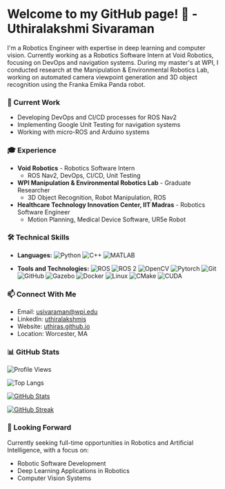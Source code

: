 # Welcome to my GitHub page! 👋 - Uthiralakshmi Sivaraman

I'm a Robotics Engineer with expertise in deep learning and computer vision. Currently working as a Robotics Software Intern at Void Robotics, focusing on DevOps and navigation systems. During my master's at WPI, I conducted research at the Manipulation & Environmental Robotics Lab, working on automated camera viewpoint generation and 3D object recognition using the Franka Emika Panda robot.

### 🔭 Current Work
- Developing DevOps and CI/CD processes for ROS Nav2
- Implementing Google Unit Testing for navigation systems
- Working with micro-ROS and Arduino systems

### 🎓 Experience
- **Void Robotics** - Robotics Software Intern
  - ROS Nav2, DevOps, CI/CD, Unit Testing
- **WPI Manipulation & Environmental Robotics Lab** - Graduate Researcher
  - 3D Object Recognition, Robot Manipulation, ROS
- **Healthcare Technology Innovation Center, IIT Madras** - Robotics Software Engineer
  - Motion Planning, Medical Device Software, UR5e Robot

### 🛠️ Technical Skills
- **Languages:**
![Python](https://img.shields.io/badge/-Python-000000?style=flat&logo=python)
![C++](https://img.shields.io/badge/-C++-000000?style=flat&logo=c%2B%2B)
![MATLAB](https://img.shields.io/badge/-MATLAB-000000?style=flat&logo=mathworks)

- **Tools and Technologies:**
![ROS](https://img.shields.io/badge/-ROS-222222?style=flat&logo=ros&logoColor=white)
![ROS 2](https://img.shields.io/badge/-ROS%202-222222?style=flat&logo=ros&logoColor=white)
![OpenCV](https://img.shields.io/badge/-OpenCV-222222?style=flat&logo=opencv&logoColor=5C3EE8)
![Pytorch](https://img.shields.io/badge/-Pytorch-222222?style=flat&logo=pytorch&logoColor=E04E39)
![Git](https://img.shields.io/badge/-Git-222222?style=flat&logo=git&logoColor=F05032)
![GitHub](https://img.shields.io/badge/-GitHub-222222?style=flat&logo=github&logoColor=181717)
![Gazebo](https://img.shields.io/badge/-Gazebo-222222?style=flat&logo=gazebo)
![Docker](https://img.shields.io/badge/-Docker-222222?style=flat&logo=docker)
![Linux](https://img.shields.io/badge/-Linux-222222?style=flat&logo=linux&logoColor=FCC624)
![CMake](https://img.shields.io/badge/-CMake-000000?style=flat&logo=cmake)
![CUDA](https://img.shields.io/badge/-CUDA-222222?style=flat&logo=nvidia&logoColor=76B900)


### 📫 Connect With Me
- Email: [usivaraman@wpi.edu](mailto:usivaraman@wpi.edu)
- LinkedIn: [uthiralakshmis](https://www.linkedin.com/in/uthiralakshmis/)
- Website: [uthiras.github.io](https://uthiras.github.io/)
- Location: Worcester, MA

### 📊 GitHub Stats

![Profile Views](https://komarev.com/ghpvc/?username=UthiraS&label=Profile%20views&color=0e75b6&style=flat)


![Top Langs](https://github-readme-stats.vercel.app/api/top-langs/?username=UthiraS&langs_count=8&layout=compact&theme=highcontrast&exclude_repo=uthiras.github.io,rtde-2.8)

[![GitHub Stats](https://github-readme-stats.vercel.app/api?username=UthiraS&show_icons=true&theme=tokyonight)](https://github.com/anuraghazra/github-readme-stats)

[![GitHub Streak](https://github-readme-streak-stats.herokuapp.com?user=UthiraS&theme=react)](https://git.io/streak-stats)

### 🎯 Looking Forward
Currently seeking full-time opportunities in Robotics and Artificial Intelligence, with a focus on:
- Robotic Software Development
- Deep Learning Applications in Robotics
- Computer Vision Systems

